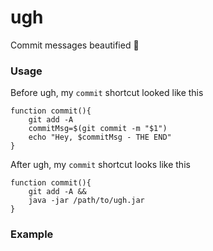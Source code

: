 # ugh
Commit messages beautified 💖 

### Usage

Before ugh, my `commit` shortcut looked like this

```
function commit(){
    git add -A
    commitMsg=$(git commit -m "$1")
    echo "Hey, $commitMsg - THE END"
}
```

After ugh, my `commit` shortcut looks like this

```
function commit(){
	git add -A &&
	java -jar /path/to/ugh.jar
}
```

### Example



